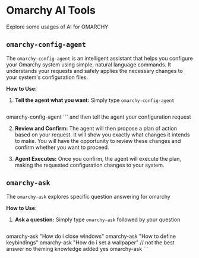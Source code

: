 # Omarchy AI Tools

Explore some usages of AI for OMARCHY

## `omarchy-config-agent`

The `omarchy-config-agent` is an intelligent assistant that helps you configure your Omarchy system using simple, natural language commands. It understands your requests and safely applies the necessary changes to your system's configuration files.

**How to Use:**

1.  **Tell the agent what you want:**
    Simply type `omarchy-config-agent` 

    ```bash
omarchy-config-agent
    ```
    and then tell the agent your configuration request

2.  **Review and Confirm:**
    The agent will then propose a plan of action based on your request. It will show you exactly what changes it intends to make. You will have the opportunity to review these changes and confirm whether you want to proceed.

3.  **Agent Executes:**
    Once you confirm, the agent will execute the plan, making the requested configuration changes to your system.

## `omarchy-ask`

The `omarchy-ask` explores specific question answering for omarchy

**How to Use:**

1.  **Ask a question:**
    Simply type `omarchy-ask` followed by your question

    ```bash
omarchy-ask "How do i close windows"
omarchy-ask "How to define keybindings"
omarchy-ask "How do i set a wallpaper" // not the best answer no theming knowledge added yes
omarchy-ask
    ```
